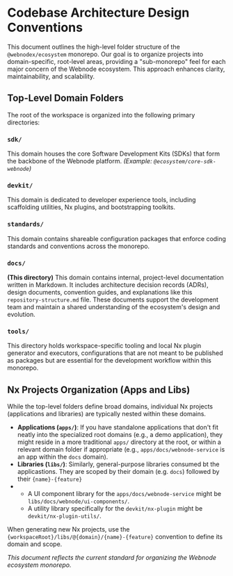 # Codebase Architecture Design Conventions

This document outlines the high-level folder structure of the `@webnodex/ecosystem` monorepo. Our goal is to organize projects into domain-specific, root-level areas, providing a "sub-monorepo" feel for each major concern of the Webnode ecosystem. This approach enhances clarity, maintainability, and scalability.

## Top-Level Domain Folders

The root of the workspace is organized into the following primary directories:

### `sdk/`

This domain houses the core Software Development Kits (SDKs) that form the backbone of the Webnode platform.
_(Example: `@ecosystem/core-sdk-webnode`)_

### `devkit/`

This domain is dedicated to developer experience tools, including scaffolding utilities, Nx plugins, and bootstrapping toolkits.

### `standards/`

This domain contains shareable configuration packages that enforce coding standards and conventions across the monorepo.

### `docs/`

**(This directory)** This domain contains internal, project-level documentation written in Markdown. It includes architecture decision records (ADRs), design documents, convention guides, and explanations like this `repository-structure.md` file. These documents support the development team and maintain a shared understanding of the ecosystem's design and evolution.

### `tools/`

This directory holds workspace-specific tooling and local Nx plugin generator and executors, configurations that are not meant to be published as packages but are essential for the development workflow within this monorepo.

## Nx Projects Organization (Apps and Libs)

While the top-level folders define broad domains, individual Nx projects (applications and libraries) are typically nested within these domains.

- **Applications (`apps/`)**: If you have standalone applications that don't fit neatly into the specialized root domains (e.g., a demo application), they might reside in a more traditional `apps/` directory at the root, or within a relevant domain folder if appropriate (e.g., `apps/docs/webnode-service` is an app within the `docs` domain).
- **Libraries (`libs/`)**: Similarly, general-purpose libraries consumed bt the applicastions. They are scoped by their domain (e.g. `docs`) followed by their `{name}-{feature}`
- - A UI component library for the `apps/docs/webnode-service` might be `libs/docs/webnode/ui-components/`.
  - A utility library specifically for the `devkit/nx-plugin` might be `devkit/nx-plugin-utils/`.

When generating new Nx projects, use the `{workspaceRoot}/libs/@{domain}/{name}-{feature}` convention to define its domain and scope.

_This document reflects the current standard for organizing the Webnode ecosystem monorepo._

